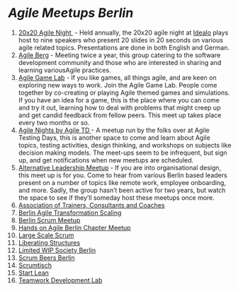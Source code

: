 # *Agile Meetups Berlin*

1.  [20x20 Agile Night ](https://www.meetup.com/20x20-Agile-Night/) - Held annually, the 20x20 agile night at [Idealo](https://www.idealo.de/) plays host to nine speakers who present 20 slides in 20 seconds on various agile related topics. Presentations are done in both English and German. 
2.  [Agile Berg](https://www.meetup.com/Agile-Berg/) - Meeting twice a year, this group catering to the software development community and those who are interested in sharing and learning  variousAgile practices. 
3.  [Agile Game Lab](https://www.meetup.com/Agile-Game-Lab-Berlin/) - If you like games, all things agile, and are keen on exploring new ways to work. Join the Agile Game Lab. People come together by co-creating or playing Agile themed games and simulations. If you have an idea for a game, this is the place where you can come and try it out, learning how to deal with problems that might creep up and get candid feedback from fellow peers. This meet up takes place every two months or so.
4.  [Agile Nights by Agile TD ](https://www.meetup.com/Agile-Nights-by-AgileTD/)- A meetup run by the folks over at Agile Testing Days, this is another space to come and learn about Agile topics, testing activities, design thinking, and workshops on subjects like decision making models. The meet-ups seem to be infrequent, but sign up, and get notifications when new meetups are scheduled.
5. [Alternative Leadership Meetup](https://www.meetup.com/Alternative-Leadership-and-Team-Organization/) - If you are into organisational design, this meet up is for you. Come to hear from various Berlin based leaders present on a number of topics like remote work, employee onboarding, and more. Sadly, the group hasn’t been active for two years, but watch the space to see if they’ll someday host these meetups once more.
6. [Association of Trainers, Consultants and Coaches](https://www.meetup.com/Berlins-Consultants-Trainers-and-Coaches-Community/) 
7.  [Berlin Agile Transformation Scaling](https://www.meetup.com/Berlin-Agile-Transformation-Scaling/) 
8.  [Berlin Scrum Meetup](https://www.meetup.com/Berlin-Scrum-Meetup/) 
9.  [Hands on Agile Berlin Chapter Meetup](https://www.meetup.com/Hands-on-Agile-Berlin-Chapter-Meetup/) 
10.  [Large Scale Scrum](https://www.meetup.com/Large-Scale-Scrum-Berlin/) 
11.  [Liberating Structures](https://www.meetup.com/Liberating-Structures-Lab-Berlin/events/243389115/) 
12.  [Limited WIP Society Berlin](https://www.meetup.com/Limited-WiP-Society-Berlin/) 
13.  [Scrum Beers Berlin](https://www.meetup.com/Scrum-Beers-Berlin/) 
14.  [Scrumtisch](https://www.agile42.com/en/blog/category/scrumtisch/) 
15.  [Start Lean](https://www.meetup.com/startlean/) 
16.  [Teamwork Development Lab](https://www.meetup.com/Teamwork-Development-Lab/) 
